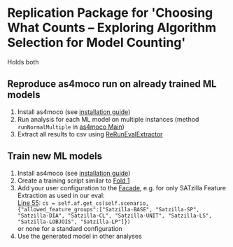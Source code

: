 # Replication Package for 'Choosing What Counts – Exploring Algorithm Selection for Model Counting'

Holds both 

## Reproduce as4moco run on already trained ML models
1. Install as4moco (see [installation guide](https://github.com/SoftVarE-Group/as4moco/blob/master/README.md#how-to-install))
2. Run analysis for each ML model on multiple instances (method `runNormalMultiple` in [as4moco Main](https://github.com/SoftVarE-Group/as4moco/blob/master/src/main/java/de/uulm/sp/fmc/as4moco/Main.java))
3. Extract all results to csv using [ReRunEvalExtractor](extractor/src/main/java/de/uulm/sp/fmc/as4moco/tools/ReRunEvalExtractor.java)

## Train new ML models
1. Install as4moco (see [installation guide](https://github.com/SoftVarE-Group/as4moco/blob/master/README.md#how-to-install))
2. Create a training script similar to [Fold 1](https://github.com/RSD6170/AutoFolio/blob/master/examples/MCC2022_T1_randomSplits_re/Training_1/example.py)
3. Add your user configuration to the [Facade](https://github.com/RSD6170/AutoFolio/blob/master/autofolio/facade/af_csv_facade.py), e.g. for only SATzilla Feature Extraction as used in our eval:  
[Line 55](https://github.com/RSD6170/AutoFolio/blob/0e3008a010b2ac023655c34107f9388575bdace5/autofolio/facade/af_csv_facade.py#L55): ``cs = self.af.get_cs(self.scenario, {"allowed_feature_groups":["Satzilla-BASE", "Satzilla-SP", "Satzilla-DIA", "Satzilla-CL", "Satzilla-UNIT", "Satzilla-LS", "Satzilla-LOBJOIS", "Satzilla-LP"]})``  
or none for a standard configuration
4. Use the generated model in other analyses